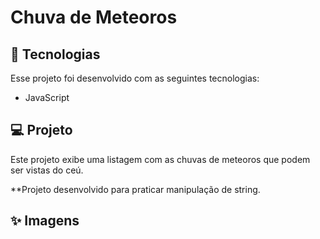 # Chuva de Meteoros
## :rocket: Tecnologias
Esse projeto foi desenvolvido com as seguintes tecnologias:
* JavaScript

## :computer: Projeto
Este projeto exibe uma listagem com as chuvas de meteoros que podem ser vistas do ceú.

**Projeto desenvolvido para praticar manipulação de string. 

## :sparkles: Imagens
 
